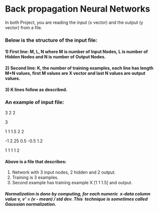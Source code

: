 # Back propagation Neural Networks

In both Project, you are reading the input (x vector) and the output (y vector) from a file.

### Below is the structure of the input file:
#### 1) First line: M, L, N where M is number of Input Nodes, L is number of Hidden Nodes and N is number of Output Nodes.
#### 2) Second line: K, the number of training examples, each line has length M+N values, first M values are X vector and last N values are output values.
#### 3) K lines follow as described.

### An example of input file:
3 2 2

3

1 1 1.5   2  2

-1 2.25 0.5     -0.5 1.2

1 1 1     1   2

#### Above is a file that describes:
1) Network with 3 input nodes, 2 hidden and 2 output.
2) Training is 3 examples.
3) Second example has training example X [1 1 1.5] and output.

##### Normalization is done by computing, for each numeric  x-data column value v, v' = (v - mean) / std dev. This  technique is sometimes called Gaussian normalization.


